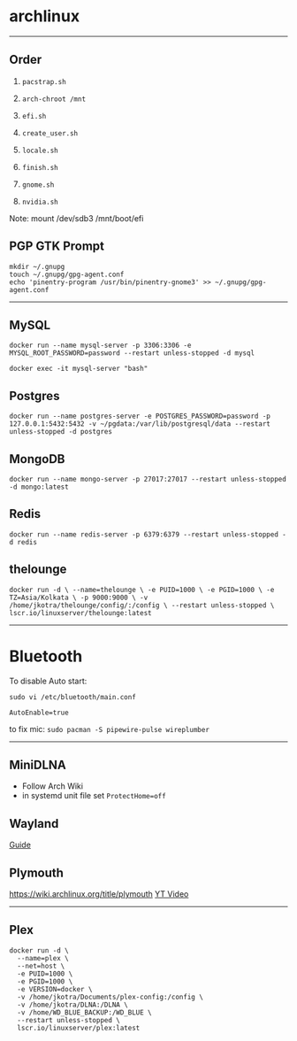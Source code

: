 # archlinux

---

## Order

1. `pacstrap.sh`
2. `arch-chroot /mnt`
3. `efi.sh`
4. `create_user.sh`
5. `locale.sh`
6. `finish.sh`

7. `gnome.sh`
8. `nvidia.sh`

Note: mount /dev/sdb3 /mnt/boot/efi

## PGP GTK Prompt

```
mkdir ~/.gnupg
touch ~/.gnupg/gpg-agent.conf
echo 'pinentry-program /usr/bin/pinentry-gnome3' >> ~/.gnupg/gpg-agent.conf
```

---

## MySQL

`docker run --name mysql-server -p 3306:3306 -e MYSQL_ROOT_PASSWORD=password --restart unless-stopped -d mysql`

`docker exec -it mysql-server "bash"`


## Postgres

`docker run --name postgres-server -e POSTGRES_PASSWORD=password -p 127.0.0.1:5432:5432 -v ~/pgdata:/var/lib/postgresql/data --restart unless-stopped -d postgres`

## MongoDB

`docker run --name mongo-server -p 27017:27017 --restart unless-stopped -d mongo:latest`

## Redis

`docker run --name redis-server -p 6379:6379 --restart unless-stopped -d redis`

## thelounge

`docker run -d \
  --name=thelounge \
  -e PUID=1000 \
  -e PGID=1000 \
  -e TZ=Asia/Kolkata \
  -p 9000:9000 \
  -v /home/jkotra/thelounge/config/:/config \
  --restart unless-stopped \
  lscr.io/linuxserver/thelounge:latest`

---

# Bluetooth

To disable Auto start:
```
sudo vi /etc/bluetooth/main.conf
```


```
AutoEnable=true
```

to fix mic:
`sudo pacman -S pipewire-pulse wireplumber`

---

## MiniDLNA

* Follow Arch Wiki
* in systemd unit file set `ProtectHome=off`

## Wayland

[Guide](https://forum.endeavouros.com/t/enable-wayland-gnome-gdm-with-nvidia-and-make-gestures-suspend-work/31621)

## Plymouth

https://wiki.archlinux.org/title/plymouth
[YT Video](https://www.youtube.com/watch?v=eTk2yG1JFsE)

---

## Plex

```
docker run -d \
  --name=plex \
  --net=host \
  -e PUID=1000 \
  -e PGID=1000 \
  -e VERSION=docker \
  -v /home/jkotra/Documents/plex-config:/config \
  -v /home/jkotra/DLNA:/DLNA \
  -v /home/WD_BLUE_BACKUP:/WD_BLUE \
  --restart unless-stopped \
  lscr.io/linuxserver/plex:latest
```

